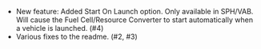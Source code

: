 - New feature: Added Start On Launch option. Only available in SPH/VAB. Will cause the Fuel Cell/Resource Converter to start automatically when a vehicle is launched. (#4)
- Various fixes to the readme. (#2, #3)
